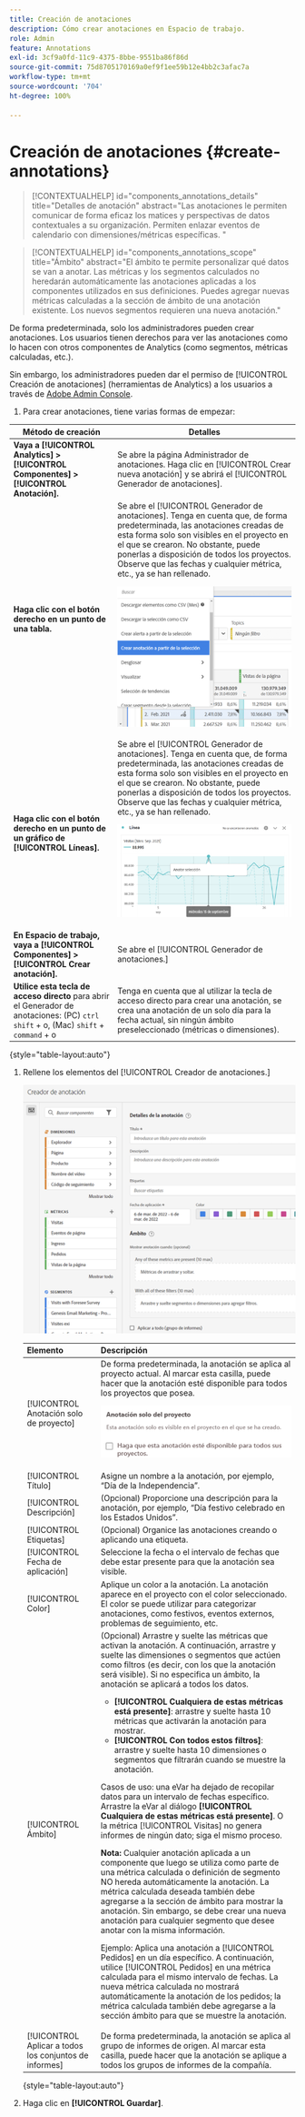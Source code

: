 ```yaml
---
title: Creación de anotaciones
description: Cómo crear anotaciones en Espacio de trabajo.
role: Admin
feature: Annotations
exl-id: 3cf9a0fd-11c9-4375-8bbe-9551ba86f86d
source-git-commit: 75d8705170169a0ef9f1ee59b12e4bb2c3afac7a
workflow-type: tm+mt
source-wordcount: '704'
ht-degree: 100%

---
```


# Creación de anotaciones {#create-annotations}

<!-- markdownlint-disable MD034 -->

>[!CONTEXTUALHELP]
>id="components_annotations_details"
>title="Detalles de anotación"
>abstract="Las anotaciones le permiten comunicar de forma eficaz los matices y perspectivas de datos contextuales a su organización. Permiten enlazar eventos de calendario con dimensiones/métricas específicas. "

<!-- markdownlint-enable MD034 -->

<!-- markdownlint-disable MD034 -->

>[!CONTEXTUALHELP]
>id="components_annotations_scope"
>title="Ámbito"
>abstract="El ámbito te permite personalizar qué datos se van a anotar. Las métricas y los segmentos calculados no heredarán automáticamente las anotaciones aplicadas a los componentes utilizados en sus definiciones. Puedes agregar nuevas métricas calculadas a la sección de ámbito de una anotación existente. Los nuevos segmentos requieren una nueva anotación."

<!-- markdownlint-enable MD034 -->

De forma predeterminada, solo los administradores pueden crear anotaciones. Los usuarios tienen derechos para ver las anotaciones como lo hacen con otros componentes de Analytics (como segmentos, métricas calculadas, etc.).

Sin embargo, los administradores pueden dar el permiso de [!UICONTROL Creación de anotaciones] (herramientas de Analytics) a los usuarios a través de [Adobe Admin Console](https://experienceleague.adobe.com/docs/analytics/admin/admin-console/permissions/analytics-tools.html?lang=es).

1. Para crear anotaciones, tiene varias formas de empezar:

| Método de creación | Detalles |
| --- | --- |
| **Vaya a [!UICONTROL Analytics] > [!UICONTROL Componentes] > [!UICONTROL Anotación].** | Se abre la página Administrador de anotaciones. Haga clic en [!UICONTROL Crear nueva anotación] y se abrirá el [!UICONTROL Generador de anotaciones]. |
| **Haga clic con el botón derecho en un punto de una tabla.** | Se abre el [!UICONTROL Generador de anotaciones]. Tenga en cuenta que, de forma predeterminada, las anotaciones creadas de esta forma solo son visibles en el proyecto en el que se crearon. No obstante, puede ponerlas a disposición de todos los proyectos. Observe que las fechas y cualquier métrica, etc., ya se han rellenado.<p>![](assets/annotate-table.png) |
| **Haga clic con el botón derecho en un punto de un gráfico de [!UICONTROL Líneas].** | Se abre el [!UICONTROL Generador de anotaciones]. Tenga en cuenta que, de forma predeterminada, las anotaciones creadas de esta forma solo son visibles en el proyecto en el que se crearon. No obstante, puede ponerlas a disposición de todos los proyectos. Observe que las fechas y cualquier métrica, etc., ya se han rellenado.<p>![](assets/annotate-line.png) |
| **En Espacio de trabajo, vaya a [!UICONTROL Componentes] > [!UICONTROL Crear anotación].** | Se abre el [!UICONTROL Generador de anotaciones.] |
| **Utilice esta tecla de acceso directo** para abrir el Generador de anotaciones: (PC) `ctrl` `shift` + o, (Mac) `shift` + `command` + o | Tenga en cuenta que al utilizar la tecla de acceso directo para crear una anotación, se crea una anotación de un solo día para la fecha actual, sin ningún ámbito preseleccionado (métricas o dimensiones). |

{style="table-layout:auto"}

1. Rellene los elementos del [!UICONTROL Creador de anotaciones.]

   ![](assets/ann-builder.png)

   | Elemento | Descripción |
   | --- | --- |
   | [!UICONTROL Anotación solo de proyecto] | De forma predeterminada, la anotación se aplica al proyecto actual. Al marcar esta casilla, puede hacer que la anotación esté disponible para todos los proyectos que posea.<p> ![](assets/project-only.png) |
   | [!UICONTROL Título] | Asigne un nombre a la anotación, por ejemplo, “Día de la Independencia”. |
   | [!UICONTROL Descripción] | (Opcional) Proporcione una descripción para la anotación, por ejemplo, “Día festivo celebrado en los Estados Unidos”. |
   | [!UICONTROL Etiquetas] | (Opcional) Organice las anotaciones creando o aplicando una etiqueta. |
   | [!UICONTROL Fecha de aplicación] | Seleccione la fecha o el intervalo de fechas que debe estar presente para que la anotación sea visible. |
   | [!UICONTROL Color] | Aplique un color a la anotación. La anotación aparece en el proyecto con el color seleccionado. El color se puede utilizar para categorizar anotaciones, como festivos, eventos externos, problemas de seguimiento, etc. |
   | [!UICONTROL Ámbito] | (Opcional) Arrastre y suelte las métricas que activan la anotación. A continuación, arrastre y suelte las dimensiones o segmentos que actúen como filtros (es decir, con los que la anotación será visible). Si no especifica un ámbito, la anotación se aplicará a todos los datos.<ul><li>**[!UICONTROL Cualquiera de estas métricas está presente]**: arrastre y suelte hasta 10 métricas que activarán la anotación para mostrar.</li><li>**[!UICONTROL Con todos estos filtros]**: arrastre y suelte hasta 10 dimensiones o segmentos que filtrarán cuando se muestre la anotación.</li></ul><p>Casos de uso: una eVar ha dejado de recopilar datos para un intervalo de fechas específico. Arrastre la eVar al diálogo **[!UICONTROL Cualquiera de estas métricas está presente]**. O la métrica [!UICONTROL Visitas] no genera informes de ningún dato; siga el mismo proceso.<p>**Nota:** Cualquier anotación aplicada a un componente que luego se utiliza como parte de una métrica calculada o definición de segmento NO hereda automáticamente la anotación. La métrica calculada deseada también debe agregarse a la sección de ámbito para mostrar la anotación. Sin embargo, se debe crear una nueva anotación para cualquier segmento que desee anotar con la misma información.<p>Ejemplo: Aplica una anotación a [!UICONTROL Pedidos] en un día específico. A continuación, utilice [!UICONTROL Pedidos] en una métrica calculada para el mismo intervalo de fechas. La nueva métrica calculada no mostrará automáticamente la anotación de los pedidos; la métrica calculada también debe agregarse a la sección ámbito para que se muestre la anotación. |
   | [!UICONTROL Aplicar a todos los conjuntos de informes] | De forma predeterminada, la anotación se aplica al grupo de informes de origen. Al marcar esta casilla, puede hacer que la anotación se aplique a todos los grupos de informes de la compañía. |

   {style="table-layout:auto"}

1. Haga clic en **[!UICONTROL Guardar]**.
